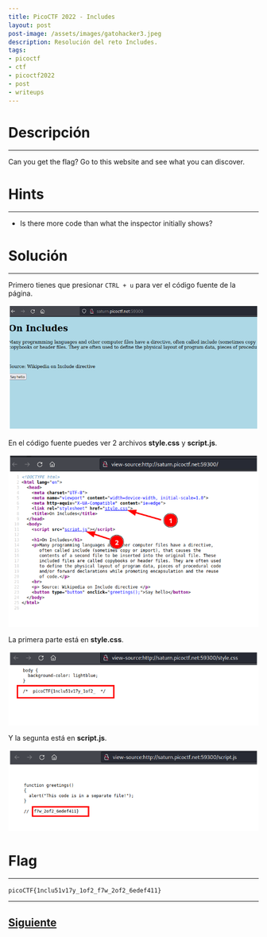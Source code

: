 ```yaml
---
title: PicoCTF 2022 - Includes
layout: post
post-image: /assets/images/gatohacker3.jpeg 
description: Resolución del reto Includes. 
tags:
- picoctf
- ctf
- picoctf2022
- post
- writeups
---
```

# Descripción
---

Can you get the flag? Go to this website and see what you can discover.


# Hints
---

- Is there more code than what the inspector initially shows?


# Solución
---

Primero tienes que presionar `CTRL + u` para ver el código fuente de la página.

![](/images/images-picoctf-2022/includes-1.png)

En el código fuente puedes ver 2 archivos **style.css** y **script.js**.

![](/images/images-picoctf-2022/includes-2.png)

La primera parte está en **style.css**.

![](/images/images-picoctf-2022/includes-3.png)

Y la segunta está en **script.js**.

![](/images/images-picoctf-2022/includes-4.png)


# Flag
---

`picoCTF{1nclu51v17y_1of2_f7w_2of2_6edef411}`

---

## [Siguiente](/inspect-html)